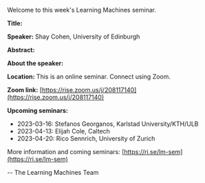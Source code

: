 Welcome to this week's Learning Machines seminar.

**Title:** 

**Speaker:** Shay Cohen, University of Edinburgh

**Abstract:** 

**About the speaker:** 

**Location:** This is an online seminar. Connect using Zoom.

**Zoom link:** [https://rise.zoom.us/j/208117140](https://rise.zoom.us/j/208117140)

**Upcoming seminars:**

* 2023-03-16: Stefanos Georganos, Karlstad University/KTH/ULB
* 2023-04-13: Elijah Cole, Caltech
* 2023-04-20: Rico Sennrich, University of Zurich

More information and coming seminars: [https://ri.se/lm-sem](https://ri.se/lm-sem)

-- The Learning Machines Team

